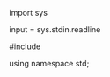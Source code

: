 <!-- Python fast input -->

import sys

input = sys.stdin.readline

<!-- C++ include vector -->

#include <vector>

using namespace std;
